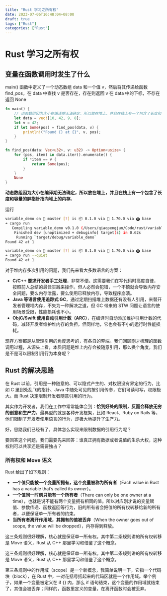 ```yaml
---
title: "Rust 学习之所有权"
date: 2023-07-06T16:48:04+08:00
draft: true
tags: ["Rust"]
categories: ["Rust"]
---
```


# Rust 学习之所有权

## 变量在函数调用时发生了什么

main() 函数中定义了一个动态数组 data 和一个值 v，然后将其传递给函数 find_pos，在 data 中查找 v 是否存在，存在则返回 v 在 data 中的下标，不存在返回 None

```rust
fn main() {
    // 动态数组因为大小在编译期无法确定，所以放在堆上，并且在栈上有一个包含了长度和容量的胖指针指向堆上的内存
    let data = vec![10, 42, 9, 8];
    let v = 42;
    if let Some(pos) = find_pos(data, v) {
        println!("Found {} at {}", v, pos);
    }
}

fn find_pos(data: Vec<u32>, v: u32) -> Option<usize> {
    for (pos, item) in data.iter().enumerate() {
        if *item == v {
            return Some(pos);
        }
    }
    None
}

```

**动态数组因为大小在编译期无法确定，所以放在堆上，并且在栈上有一个包含了长度和容量的胖指针指向堆上的内存**。

运行

```bash
variable_demo on  master [?] is 📦 0.1.0 via 🦀 1.70.0 via 🅒 base 
➜ cargo run                        
   Compiling variable_demo v0.1.0 (/Users/qiaopengjun/Code/rust/variable_demo)
    Finished dev [unoptimized + debuginfo] target(s) in 0.62s
     Running `target/debug/variable_demo`
Found 42 at 1

variable_demo on  master [?] is 📦 0.1.0 via 🦀 1.70.0 via 🅒 base 
➜ cargo run --quiet                
Found 42 at 1

```



对于堆内存多次引用的问题，我们先来看大多数语言的方案：

- **C/C++ 要求开发者手工处理**，非常不便。这需要我们在写代码时高度自律，按照前人总结的最佳实践来操作。但人必然会犯错，一个不慎就会导致内存安全问题，要么内存泄露，要么使用已释放内存，导致程序崩溃。
- **Java 等语言使用追踪式 GC**，通过定期扫描堆上数据还有没有人引用，来替开发者管理堆内存，不失为一种解决之道，但 GC 带来的 STW 问题让语言的使用场景受限，性能损耗也不小。
- **ObjC/Swift 使用自动引用计数（ARC）**，在编译时自动添加维护引用计数的代码，减轻开发者维护堆内存的负担。但同样地，它也会有不小的运行时性能损耗。

现存方案都是从管理引用的角度思考的，有各自的弊端。我们回顾刚才梳理的函数调用过程，从源头上看，本质问题是堆上内存会被随意引用，那么换个角度，我们是不是可以限制引用行为本身呢？

## Rust 的解决思路

在 Rust 以前，引用是一种随意的、可以隐式产生的、对权限没有界定的行为，比如 C 里到处乱飞的指针、Java 中随处可见的按引用传参，它们可读可写，权限极大。而 Rust 决定限制开发者随意引用的行为。

其实作为开发者，我们在工作中常常能体会到：**恰到好处的限制，反而会释放无穷的创意和生产力**。最典型的就是各种开发框架，比如 React、Ruby on Rails 等，他们限制了开发者使用语言的行为，却极大地提升了生产力。

好，思路我们已经有了，具体怎么实现来限制数据的引用行为呢？

要回答这个问题，我们需要先来回答：谁真正拥有数据或者说值的生杀大权，这种权利可以共享还是需要独占？

### 所有权和 Move 语义

Rust 给出了如下规则：

- **一个值只能被一个变量所拥有，这个变量被称为所有者**（Each value in Rust has a variable that’s called its *owner*）。
- **一个值同一时刻只能有一个所有者**（There can only be one owner at a time），也就是说不能有两个变量拥有相同的值。所以对应刚才说的变量赋值、参数传递、函数返回等行为，旧的所有者会把值的所有权转移给新的所有者，以便保证单一所有者的约束。
- **当所有者离开作用域，其拥有的值被丢弃**（When the owner goes out of scope, the value will be dropped），内存得到释放。

这三条规则很好理解，核心就是保证单一所有权。其中第二条规则讲的所有权转移是 Move 语义，Rust 从 C++ 那里学习和借鉴了这个概念。

这三条规则很好理解，核心就是保证单一所有权。其中第二条规则讲的所有权转移是 Move 语义，Rust 从 C++ 那里学习和借鉴了这个概念。

第三条规则中的作用域（scope）是一个新概念，我简单说明一下，它指一个代码块（block），在 Rust 中，一对花括号括起来的代码区就是一个作用域。举个例子，如果一个变量被定义在 if {} 内，那么 if 语句结束，这个变量的作用域就结束了，其值会被丢弃；同样的，函数里定义的变量，在离开函数时会被丢弃。
